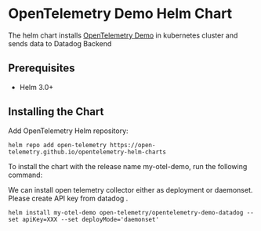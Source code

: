 # OpenTelemetry Demo Helm Chart

The helm chart installs [OpenTelemetry Demo](https://github.com/open-telemetry/opentelemetry-demo)
in kubernetes cluster and sends data to Datadog Backend

## Prerequisites

- Helm 3.0+

## Installing the Chart

Add OpenTelemetry Helm repository:

```console
helm repo add open-telemetry https://open-telemetry.github.io/opentelemetry-helm-charts
```

To install the chart with the release name my-otel-demo, run the following command:

We can install open telemetry collector either as deployment or daemonset. Please create API key from datadog .

```console
helm install my-otel-demo open-telemetry/opentelemetry-demo-datadog --set apiKey=XXX --set deployMode='daemonset'
```
